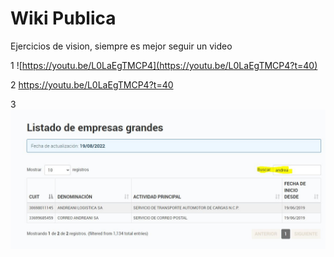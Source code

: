 # Wiki Publica
Ejercicios de vision, siempre es mejor seguir un video 

1
![https://youtu.be/L0LaEgTMCP4](https://youtu.be/L0LaEgTMCP4?t=40)

2
https://youtu.be/L0LaEgTMCP4?t=40

3
![Imagen ejemplo de AFIP Regimen Grandes CLientes](/images/GrandesClientes.JPG "Ejemplo de Filtrado")
